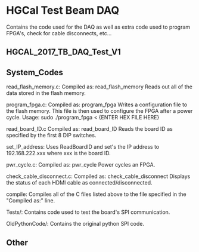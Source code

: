 # HGCal Test Beam DAQ
Contains the code used for the DAQ as well as extra code used to program FPGA's, check for cable disconnects, etc...


## HGCAL_2017_TB_DAQ_Test_V1


## System_Codes
read_flash_memory.c:
	Compiled as: read_flash_memory
	Reads out all of the data stored in the flash memory.

program_fpga.c:
	Compiled as: program_fpga
	Writes a configuration file to the flash memory. This file is then used to configure the FPGA after a power cycle.
	Usage:
		sudo ./program_fpga < {ENTER HEX FILE HERE}

read_board_ID.c
	Compiled as: read_board_ID
	Reads the board ID as specified by the first 8 DIP switches.

set_IP_address:
	Uses ReadBoardID and set's the IP address to 192.168.222.xxx where xxx is the board ID.

pwr_cycle.c:
	Compiled as: pwr_cycle
	Power cycles an FPGA.

check_cable_disconnect.c:
	Compiled as: check_cable_disconnect
	Displays the status of each HDMI cable as connected/disconnected.



compile:
	Compiles all of the C files listed above to the file specified in the "Compiled as:" line.

Tests/:
	Contains code used to test the board's SPI communication.

OldPythonCode/:
	Contains the original python SPI code.


## Other
